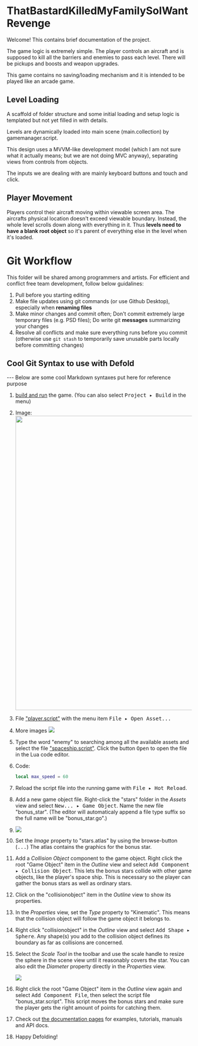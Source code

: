 # ThatBastardKilledMyFamilySoIWantRevenge

Welcome! This contains brief documentation of the project.

The game logic is extremely simple. The player controls an aircraft and is supposed to kill all the barriers and enemies to pass each level. There will be pickups and boosts and weapon upgrades. 

This game contains no saving/loading mechanism and it is intended to be played like an arcade game.

## Level Loading
A scaffold of folder structure and some initial loading and setup logic is templated but not yet filled in with details.

Levels are dynamically loaded into main scene (main.collection) by gamemanager.script.

This design uses a MVVM-like development model (which I am not sure what it actually means; but we are not doing MVC anyway), separating views from controls from objects.

The inputs we are dealing with are mainly keyboard buttons and touch and click.

## Player Movement

Players control their aircraft moving within viewable screen area. The aircrafts physical location doesn't exceed viewable boundary. Instead, the whole level scrolls down along with everything in it. Thus **levels need to have a blank root object** so it's parent of everything else in the level when it's loaded.

# Git Workflow

This folder will be shared among programmers and artists. For efficient and conflict free team development, follow below guidalines:

1. Pull before you starting editing
2. Make file updates using git commands (or use Github Desktop), especially when **renaming files**
3. Make minor changes and commit often; Don't commit extremely large temporary files (e.g. PSD files); Do write git **messages** summarizing your changes
4. Resolve all conflicts and make sure everything runs before you commit (otherwise use `git stash` to temporarily save unusable parts locally before committing changes)

## Cool Git Syntax to use with Defold

--- Below are some cool Markdown syntaxes put here for reference purpose
1. [build and run](defold://build) the game. (You can also select <kbd>Project ▸ Build</kbd> in the menu)
2. Image: <img src="doc/local_inage.jpg" width="800">
3. File ["player.script"](defold://open?path=/scripts/player.script) with the menu item <kbd>File ▸ Open Asset...</kbd>
4. More images  <img src="doc/open_asset.png" srcset="doc/open_asset@2x.png 2x">
5. Type the word "enemy" to searching among all the available assets and select the file ["spaceship.script"](defold://open?path=/spaceship/spaceship.script). Click the button <kbd>Open</kbd> to open the file in the Lua code editor.
6. Code: 
   ```lua
   local max_speed = 60
   ```
7. Reload the script file into the running game with <kbd>File ▸ Hot Reload</kbd>.
8. Add a new game object file. Right-click the "stars" folder in the *Assets* view and select <kbd>New... ▸ Game Object</kbd>. Name the new file "bonus_star". (The editor will automaticaly append a file type suffix so the full name will be "bonus_star.go".)
8. ![](doc/add_component.png)
9. Set the *Image* property to "stars.atlas" by using the browse-button (<kbd>...</kbd>) The atlas contains the graphics for the bonus star.

4. Add a *Collision Object* component to the game object. Right click the root "Game Object" item in the *Outline* view and select <kbd>Add Component ▸ Collision Object</kbd>. This lets the bonus stars collide with other game objects, like the player's space ship. This is necessary so the player can gather the bonus stars as well as ordinary stars.

5. Click on the "collisionobject" item in the *Outline* view to show its properties.

6. In the *Properties* view, set the *Type* property to "Kinematic". This means that the collision object will follow the game object it belongs to.

7. Right click "collisionobject" in the *Outline* view and select <kbd>Add Shape ▸ Sphere</kbd>. Any shape(s) you add to the collision object defines its boundary as far as collisions are concerned.

8. Select the *Scale Tool* in the toolbar and use the scale handle to resize the sphere in the scene view until it reasonably covers the star. You can also edit the *Diameter* property directly in the *Properties* view.

   ![](doc/sphere_size.jpg)

9. Right click the root "Game Object" item in the *Outline* view again and select <kbd>Add Component File</kbd>, then select the script file "bonus_star.script". This script moves the bonus stars and make sure the player gets the right amount of points for catching them.
10. Check out [the documentation pages](https://defold.com/learn) for examples, tutorials, manuals and API docs.
11. Happy Defolding!
